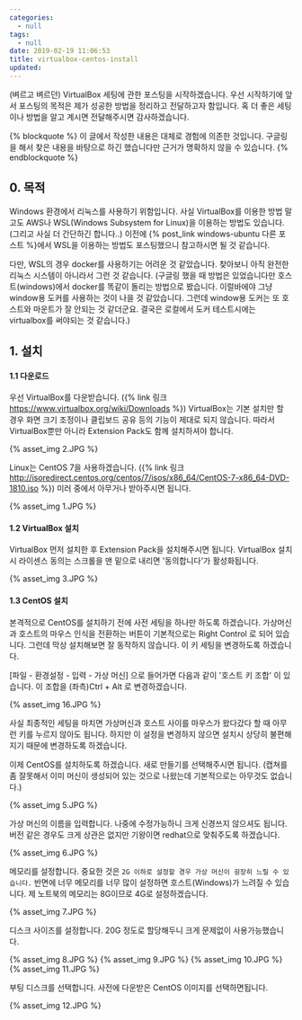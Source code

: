 ```yaml
---
categories:
  - null
tags:
  - null
date: 2019-02-19 11:06:53
title: virtualbox-centos-install
updated:
---
```


(벼르고 벼르던) VirtualBox 세팅에 관한 포스팅을 시작하겠습니다.
우선 시작하기에 앞서 포스팅의 목적은 제가 성공한 방법을 정리하고 전달하고자 함입니다.
혹 더 좋은 세팅이나 방법을 알고 계시면 전달해주시면 감사하겠습니다.

{% blockquote %}
    이 글에서 작성한 내용은 대체로 경험에 의존한 것입니다. 구글링을 해서 찾은 내용을 바탕으로 하긴 했습니다만 근거가 명확하지 않을 수 있습니다.
{% endblockquote %}

## 0. 목적

Windows 환경에서 리눅스를 사용하기 위함입니다. 사실 VirtualBox를 이용한 방법 말고도 AWS나 WSL(Windows Subsystem for Linux)을 이용하는 방법도 있습니다.
(그리고 사실 더 간단하긴 합니다..)
이전에 {% post_link windows-ubuntu 다른 포스트 %}에서 WSL을 이용하는 방법도 포스팅했으니 참고하시면 될 것 같습니다.

다만, WSL의 경우 docker를 사용하기는 어려운 것 같았습니다. 찾아보니 아직 완전한 리눅스 시스템이 아니라서 그런 것 같습니다.
(구글링 했을 때 방법은 있었습니다만 호스트(windows)에서 docker를 똑같이 돌리는 방법으로 봤습니다. 이럴바에야 그냥 window용 도커를 사용하는 것이 나을 것 같았습니다. 그런데 window용 도커는 또 호스트와 마운트가 잘 안되는 것 같더군요. 결국은 로컬에서 도커 테스트시에는 virtualbox를 써야되는 것 같습니다.)

## 1. 설치

#### 1.1 다운로드

우선 VirtualBox를 다운받습니다. ({% link 링크 https://www.virtualbox.org/wiki/Downloads %})
VirtualBox는 기본 설치만 할 경우 화면 크기 조정이나 클립보드 공유 등의 기능이 제대로 되지 않습니다. 따라서 VirtualBox뿐만 아니라 Extension Pack도 함께 설치하셔야 합니다.

{% asset_img 2.JPG %}

Linux는 CentOS 7을 사용하겠습니다. ({% link 링크 http://isoredirect.centos.org/centos/7/isos/x86_64/CentOS-7-x86_64-DVD-1810.iso %})
미러 중에서 아무거나 받아주시면 됩니다.

{% asset_img 1.JPG %}

#### 1.2 VirtualBox 설치

VirtualBox 먼저 설치한 후 Extension Pack을 설치해주시면 됩니다.
VirtualBox 설치시 라이센스 동의는 스크롤을 맨 밑으로 내리면 '동의합니다'가 활성화됩니다.

{% asset_img 3.JPG %}

#### 1.3 CentOS 설치

본격적으로 CentOS를 설치하기 전에 사전 세팅을 하나만 하도록 하겠습니다.
가상머신과 호스트의 마우스 인식을 전환하는 버튼이 기본적으로는 Right Control 로 되어 있습니다. 그런데 막상 설치해보면 잘 동작하지 않습니다. 이 키 세팅을 변경하도록 하겠습니다.

[파일 - 환경설정 - 입력 - 가상 머신] 으로 들어가면 다음과 같이 '호스트 키 조합' 이 있습니다. 이 조합을 (좌측)Ctrl + Alt 로 변경하겠습니다.

{% asset_img 16.JPG %}

사실 최종적인 세팅을 마치면 가상머신과 호스트 사이를 마우스가 왔다갔다 할 때 아무런 키를 누르지 않아도 됩니다. 하지만 이 설정을 변경하지 않으면 설치시 상당히 불편해지기 때문에 변경하도록 하겠습니다.

이제 CentOS를 설치하도록 하겠습니다. 새로 만들기를 선택해주시면 됩니다.
(캡쳐를 좀 잘못해서 이미 머신이 생성되어 있는 것으로 나왔는데 기본적으로는 아무것도 없습니다.)

{% asset_img 5.JPG %}

가상 머신의 이름을 입력합니다. 나중에 수정가능하니 크게 신경쓰지 않으셔도 됩니다.
버전 같은 경우도 크게 상관은 없지만 기왕이면 redhat으로 맞춰주도록 하겠습니다.

{% asset_img 6.JPG %}

메모리를 설정합니다. 중요한 것은 `2G 이하로 설정할 경우 가상 머신이 굉장히 느릴 수 있습니다.`
반면에 너무 메모리를 너무 많이 설정하면 호스트(Windows)가 느려질 수 있습니다. 제 노트북의 메모리는 8G이므로 4G로 설정하겠습니다.

{% asset_img 7.JPG %}

디스크 사이즈를 설정합니다. 20G 정도로 할당해두니 크게 문제없이 사용가능했습니다.

{% asset_img 8.JPG %}
{% asset_img 9.JPG %}
{% asset_img 10.JPG %}
{% asset_img 11.JPG %}

부팅 디스크를 선택합니다. 사전에 다운받은 CentOS 이미지를 선택하면됩니다.

{% asset_img 12.JPG %}





